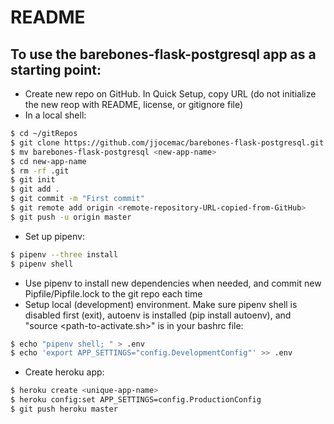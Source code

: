 # README

## To use the barebones-flask-postgresql app as a starting point:
- Create new repo on GitHub. In Quick Setup, copy URL (do not initialize the new reop with README, license, or gitignore file)
- In a local shell:
```sh
$ cd ~/gitRepos
$ git clone https://github.com/jjocemac/barebones-flask-postgresql.git
$ mv barebones-flask-postgresql <new-app-name>
$ cd new-app-name
$ rm -rf .git
$ git init
$ git add .
$ git commit -m "First commit"
$ git remote add origin <remote-repository-URL-copied-from-GitHub>
$ git push -u origin master
```
- Set up pipenv:
```sh
$ pipenv --three install
$ pipenv shell
```
- Use pipenv to install new dependencies when needed, and commit new Pipfile/Pipfile.lock to the git repo each time
- Setup local (development) environment. Make sure pipenv shell is disabled first (exit), autoenv is installed (pip install autoenv), and "source <path-to-activate.sh>" is in your bashrc file:
```sh
$ echo "pipenv shell; " > .env
$ echo 'export APP_SETTINGS="config.DevelopmentConfig"' >> .env
```
- Create heroku app:
```sh
$ heroku create <unique-app-name>
$ heroku config:set APP_SETTINGS=config.ProductionConfig
$ git push heroku master
```
